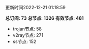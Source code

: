 更新时间2022-12-21 01:18:59

**总订阅: 73**
**总节点: 1326**
**有效节点: 481**
- trojan节点: 58
- v2ray节点: 271
- ss节点: 152
